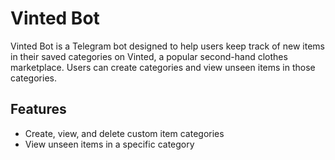 # Vinted Bot

Vinted Bot is a Telegram bot designed to help users keep track of new items in their saved categories on Vinted, a popular second-hand clothes marketplace. Users can create categories and view unseen items in those categories.

## Features

- Create, view, and delete custom item categories
- View unseen items in a specific category
